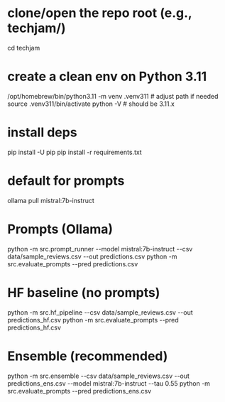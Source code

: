 # clone/open the repo root (e.g., techjam/)

cd techjam

# create a clean env on Python 3.11

/opt/homebrew/bin/python3.11 -m venv .venv311 # adjust path if needed
source .venv311/bin/activate
python -V # should be 3.11.x

# install deps

pip install -U pip
pip install -r requirements.txt

# default for prompts

ollama pull mistral:7b-instruct

# Prompts (Ollama)

python -m src.prompt_runner --model mistral:7b-instruct --csv data/sample_reviews.csv --out predictions.csv
python -m src.evaluate_prompts --pred predictions.csv

# HF baseline (no prompts)

python -m src.hf_pipeline --csv data/sample_reviews.csv --out predictions_hf.csv
python -m src.evaluate_prompts --pred predictions_hf.csv

# Ensemble (recommended)

python -m src.ensemble --csv data/sample_reviews.csv --out predictions_ens.csv --model mistral:7b-instruct --tau 0.55
python -m src.evaluate_prompts --pred predictions_ens.csv
